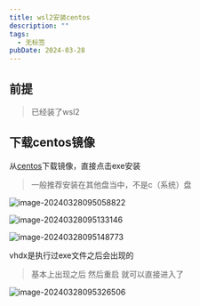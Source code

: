 ```yaml
---
title: wsl2安装centos
description: ""
tags:
  - 无标签
pubDate: 2024-03-28
---
```



## 前提



> 已经装了wsl2



## 下载centos镜像



从[centos](https://github.com/mishamosher/CentOS-WSL)下载镜像，直接点击exe安装



>一般推荐安装在其他盘当中，不是c（系统）盘



![image-20240328095058822](https://shyblog.oss-cn-beijing.aliyuncs.com/img/image-20240328095058822.png)



![image-20240328095133146](https://shyblog.oss-cn-beijing.aliyuncs.com/img/image-20240328095133146.png)



![image-20240328095148773](https://shyblog.oss-cn-beijing.aliyuncs.com/img/image-20240328095148773.png)



vhdx是执行过exe文件之后会出现的



> 基本上出现之后 然后重启 就可以直接进入了



![image-20240328095326506](https://shyblog.oss-cn-beijing.aliyuncs.com/img/image-20240328095326506.png)
